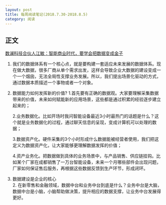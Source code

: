 ```yaml
---
layout: post
title: 每周阅读笔记(2018.7.30-2018.8.5)
category: 阅读
---
```



## 正文

[数澜科技合伙人江敏：智能商业时代，要学会把数据变成金子](http://36kr.com/p/5145561.html?ktm_source=feed&from=singlemessage)

1. 我们的数据体系有一个核心点，就是要构建一套适应未来发展的数据体系。现在做大数据，很多厂商从单个需求出发，这样会导致企业大数据的建设变成一个一个烟囱，无法全局性支撑业务发展。所以，我们提出场景化驱动的方式，通过数据本质描述一个事物或者一个对象。

1. 数据能力如何发挥新的价值?
	1.首先要有正确的数据观。大家要理解采集数据带来的价值，未来如何赋能新的应用场景，这些都是通过积累的经验逐步建立起来的；

	2.业务数据化。比如开场时我问智能设备最近3小时最热门的话题是什么？这个就是业务数据化的过程，通过聊天信息的呈现，变成计算机可以处理的数据；

	3.数据资产化。硬件采集的3个小时形成什么数据能被经营者使用，我们把这定义为数据资产化，让大家能够更理解数据发挥的价值；

	4.资产业务化。把数据做到具体的业务场景中，与产品销售、供应链挂钩。比如某个厂家在成都销售了一万台智能设备，未来一个月哪些部件会出现问题，厂家如何保证售后服务，再根据这些数据反馈到生产环节，形成闭环。
	
1. 数据建设是企业的核心	
	2. 在新零售和金融领域，数据中台和业务中台到底是什么？业务中台是大脑，数据中台是小脑，小脑帮助做决策，提升相应的数据支撑，让业务中台发展得更好。